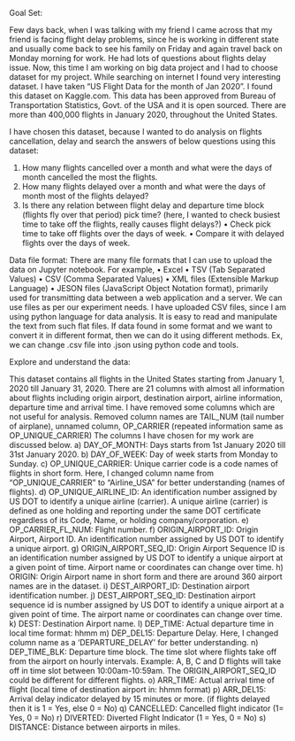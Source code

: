 Goal Set:

Few days back, when I was talking with my friend I came across that my friend is facing flight delay problems, since he is working in different state and usually come back to see his family on Friday and again travel back on Monday morning for work. He had lots of questions about flights delay issue. Now, this time I am working on big data project and I had to choose dataset for my project. While searching on internet I found very interesting dataset. I have taken “US Flight Data for the month of Jan 2020”. I found this dataset on Kaggle.com. This data has been approved from Bureau of Transportation Statistics, Govt. of the USA and it is open sourced. There are more than 400,000 flights in January 2020, throughout the United States. 

I have chosen this dataset, because I wanted to do analysis on flights cancellation, delay and search the answers of below questions using this dataset:
1.	How many flights cancelled over a month and what were the days of month cancelled the most the flights.
2.	How many flights delayed over a month and what were the days of month most of the flights delayed?
3.	Is there any relation between flight delay and departure time block (flights fly over that period) pick time? (here, I wanted to check busiest time to take off the flights, really causes flight delays?)
•	Check pick time to take off flights over the days of week.
•	Compare it with delayed flights over the days of week.


Data file format:
There are many file formats that I can use to upload the data on Jupyter notebook. 
For example, 
•	Excel 
•	TSV (Tab Separated Values)
•	CSV (Comma Separated Values)
•	XML files (Extensible Markup Language)
•	JESON files (JavaScript Object Notation format), primarily used for transmitting data between a web application and a server.
We can use files as per our experiment needs. I have uploaded CSV files, since I am using python language for data analysis. It is easy to read and manipulate the text from such flat files.
If data found in some format and we want to convert it in different format, then we can do it using different methods. Ex, we can change .csv file into .json using python code and tools.

Explore and understand the data:

This dataset contains all flights in the United States starting from January 1, 2020 till January 31, 2020. There are 21 columns with almost all information about flights including origin airport, destination airport, airline information, departure time and arrival time. I have removed some columns which are not useful for analysis. Removed column names are TAIL_NUM (tail number of airplane), unnamed column, OP_CARRIER (repeated information same as OP_UNIQUE_CARRIER)
The columns I have chosen for my work are discussed below.
a)	DAY_OF_MONTH:
Days starts from 1st January 2020 till 31st January 2020.
b)	DAY_OF_WEEK:
Day of week starts from Monday to Sunday.
c)	OP_UNIQUE_CARRIER:
Unique carrier code is a code names of flights in short form. Here, I changed column name from “OP_UNIQUE_CARRIER” to “Airline_USA” for better understanding (names of flights).
d)	OP_UNIQUE_AIRLINE_ID:
An identification number assigned by US DOT to identify a unique airline (carrier). A unique airline (carrier) is defined as one holding and reporting under the same DOT certificate regardless of its Code, Name, or holding company/corporation.
e)	OP_CARRIER_FL_NUM:
Flight number.
f)	ORIGIN_AIRPORT_ID:
Origin Airport, Airport ID. An identification number assigned by US DOT to identify a unique airport.
g)	ORIGIN_AIRPORT_SEQ_ID:
Origin Airport Sequence ID is an identification number assigned by US DOT to identify a unique airport at a given point of time. Airport name or coordinates can change over time.
h)	ORIGIN: 
Origin Airport name in short form and there are around 360 airport names are in the dataset.
i)	DEST_AIRPORT_ID:
Destination airport identification number.
j)	DEST_AIRPORT_SEQ_ID:
Destination airport sequence id is number assigned by US DOT to identify a unique airport at a given point of time. The airport name or coordinates can change over time.
k)	DEST:
Destination Airport name.
l)	DEP_TIME:
Actual departure time in local time format: hhmm
m)	DEP_DEL15:
Departure Delay. Here, I changed column name as a ‘DEPARTURE_DELAY’ for better understanding.
n)	DEP_TIME_BLK:
Departure time block. The time slot where flights take off from the airport on hourly intervals. 
Example: 
A, B, C and D flights will take off in time slot between 10:00am-10:59am. The ORIGIN_AIRPORT_SEQ_ID could be different for different flights.
o)	ARR_TIME:
Actual arrival time of flight (local time of destination airport in: hhmm format)
p)	ARR_DEL15:
Arrival delay indicator delayed by 15 minutes or more. (if flights delayed then it is 1 = Yes, else 0 = No)
q)	CANCELLED:
Cancelled flight indicator (1= Yes, 0 = No)
r)	DIVERTED:
Diverted Flight Indicator (1 = Yes, 0 = No)
s)	DISTANCE:
Distance between airports in miles.
